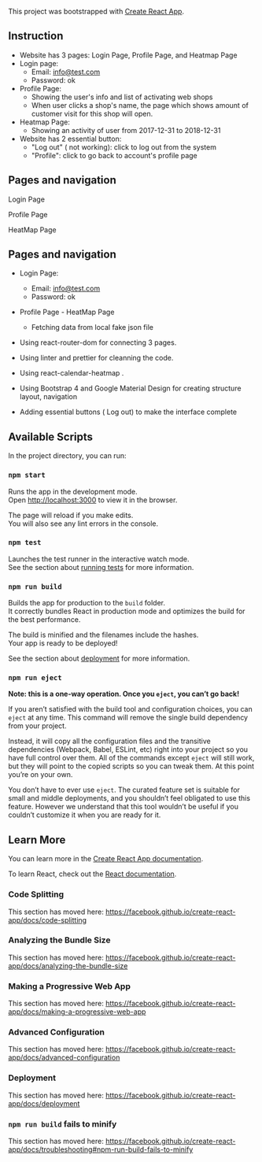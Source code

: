 This project was bootstrapped with [Create React App](https://github.com/facebook/create-react-app).
## Instruction
* Website has 3 pages: Login Page, Profile Page, and Heatmap Page
* Login page:
    * Email: info@test.com
    * Password: ok
* Profile Page:
    * Showing the user's info and list of activating web shops
    * When user clicks a shop's name, the page which shows amount of customer visit for this shop will open.
* Heatmap Page:
    * Showing an activity of user from 2017-12-31 to 2018-12-31
* Website has 2 essential button:
    * "Log out" ( not working): click to log out from the system
    * "Profile": click to go back to account's profile page            



## Pages and navigation
Login Page

Profile Page

HeatMap Page 


## Pages and navigation

* Login Page:
    * Email: info@test.com
    * Password: ok

* Profile Page - HeatMap Page
    * Fetching data from local fake json file 
    
* Using react-router-dom for connecting 3 pages. 
* Using linter and prettier for cleanning the code. 
* Using react-calendar-heatmap . 
* Using Bootstrap 4 and Google Material Design for creating structure layout, navigation
* Adding essential buttons ( Log out) to make the interface complete   
## Available Scripts

In the project directory, you can run:

### `npm start`

Runs the app in the development mode.<br>
Open [http://localhost:3000](http://localhost:3000) to view it in the browser.

The page will reload if you make edits.<br>
You will also see any lint errors in the console.

### `npm test`

Launches the test runner in the interactive watch mode.<br>
See the section about [running tests](https://facebook.github.io/create-react-app/docs/running-tests) for more information.

### `npm run build`

Builds the app for production to the `build` folder.<br>
It correctly bundles React in production mode and optimizes the build for the best performance.

The build is minified and the filenames include the hashes.<br>
Your app is ready to be deployed!

See the section about [deployment](https://facebook.github.io/create-react-app/docs/deployment) for more information.

### `npm run eject`

**Note: this is a one-way operation. Once you `eject`, you can’t go back!**

If you aren’t satisfied with the build tool and configuration choices, you can `eject` at any time. This command will remove the single build dependency from your project.

Instead, it will copy all the configuration files and the transitive dependencies (Webpack, Babel, ESLint, etc) right into your project so you have full control over them. All of the commands except `eject` will still work, but they will point to the copied scripts so you can tweak them. At this point you’re on your own.

You don’t have to ever use `eject`. The curated feature set is suitable for small and middle deployments, and you shouldn’t feel obligated to use this feature. However we understand that this tool wouldn’t be useful if you couldn’t customize it when you are ready for it.

## Learn More

You can learn more in the [Create React App documentation](https://facebook.github.io/create-react-app/docs/getting-started).

To learn React, check out the [React documentation](https://reactjs.org/).

### Code Splitting

This section has moved here: https://facebook.github.io/create-react-app/docs/code-splitting

### Analyzing the Bundle Size

This section has moved here: https://facebook.github.io/create-react-app/docs/analyzing-the-bundle-size

### Making a Progressive Web App

This section has moved here: https://facebook.github.io/create-react-app/docs/making-a-progressive-web-app

### Advanced Configuration

This section has moved here: https://facebook.github.io/create-react-app/docs/advanced-configuration

### Deployment

This section has moved here: https://facebook.github.io/create-react-app/docs/deployment

### `npm run build` fails to minify

This section has moved here: https://facebook.github.io/create-react-app/docs/troubleshooting#npm-run-build-fails-to-minify
